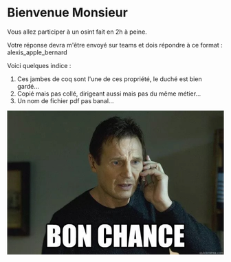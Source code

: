 # Bienvenue Monsieur

Vous allez participer à un osint fait en 2h à peine.

Votre réponse devra m'être envoyé sur teams et dois répondre à ce format : alexis_apple_bernard

Voici quelques indice :
  1. Ces jambes de coq sont l'une de ces propriété, le duché est bien gardé...
  2. Copié mais pas collé, dirigeant aussi mais pas du même métier...
  3. Un nom de fichier pdf pas banal...

![](https://github.com/divtec-cejef/133a-sfa-html-cv-rayan-trigger/blob/rayan-cv/t%C3%A9l%C3%A9chargement.png)
